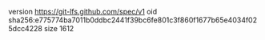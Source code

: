 version https://git-lfs.github.com/spec/v1
oid sha256:e775774ba7011b0ddbc2441f39bc6fe801c3f860f1677b65e4034f025dcc4228
size 1612
